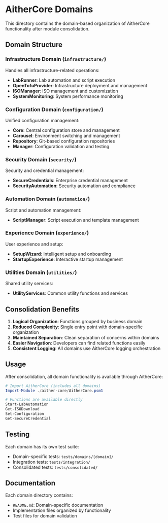 # AitherCore Domains

This directory contains the domain-based organization of AitherCore functionality after module consolidation.

## Domain Structure

### Infrastructure Domain (`infrastructure/`)
Handles all infrastructure-related operations:
- **LabRunner**: Lab automation and script execution
- **OpenTofuProvider**: Infrastructure deployment and management
- **ISOManager**: ISO management and customization
- **SystemMonitoring**: System performance monitoring

### Configuration Domain (`configuration/`)
Unified configuration management:
- **Core**: Central configuration store and management
- **Carousel**: Environment switching and management
- **Repository**: Git-based configuration repositories
- **Manager**: Configuration validation and testing

### Security Domain (`security/`)
Security and credential management:
- **SecureCredentials**: Enterprise credential management
- **SecurityAutomation**: Security automation and compliance

### Automation Domain (`automation/`)
Script and automation management:
- **ScriptManager**: Script execution and template management

### Experience Domain (`experience/`)
User experience and setup:
- **SetupWizard**: Intelligent setup and onboarding
- **StartupExperience**: Interactive startup management

### Utilities Domain (`utilities/`)
Shared utility services:
- **UtilityServices**: Common utility functions and services

## Consolidation Benefits

1. **Logical Organization**: Functions grouped by business domain
2. **Reduced Complexity**: Single entry point with domain-specific organization
3. **Maintained Separation**: Clean separation of concerns within domains
4. **Easier Navigation**: Developers can find related functions easily
5. **Consistent Logging**: All domains use AitherCore logging orchestration

## Usage

After consolidation, all domain functionality is available through AitherCore:

```powershell
# Import AitherCore (includes all domains)
Import-Module ./aither-core/AitherCore.psm1

# Functions are available directly
Start-LabAutomation
Get-ISODownload
Set-Configuration
Get-SecureCredential
```

## Testing

Each domain has its own test suite:
- Domain-specific tests: `tests/domains/[domain]/`
- Integration tests: `tests/integration/`
- Consolidated tests: `tests/consolidated/`

## Documentation

Each domain directory contains:
- `README.md`: Domain-specific documentation
- Implementation files organized by functionality
- Test files for domain validation